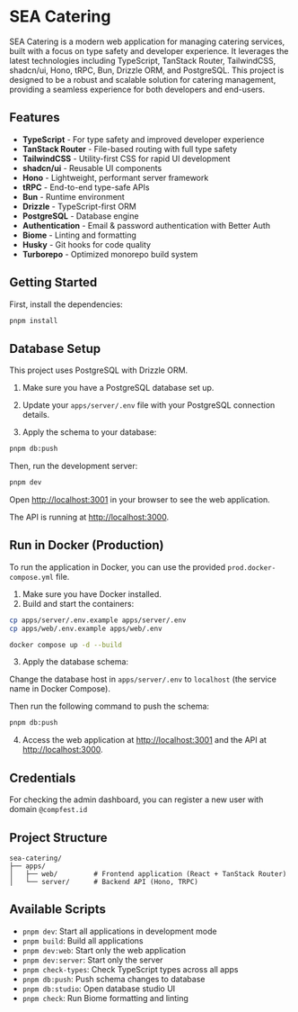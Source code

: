 # SEA Catering

SEA Catering is a modern web application for managing catering services, built with a focus on type safety and developer experience. It leverages the latest technologies including TypeScript, TanStack Router, TailwindCSS, shadcn/ui, Hono, tRPC, Bun, Drizzle ORM, and PostgreSQL.
This project is designed to be a robust and scalable solution for catering management, providing a seamless experience for both developers and end-users.

## Features

- **TypeScript** - For type safety and improved developer experience
- **TanStack Router** - File-based routing with full type safety
- **TailwindCSS** - Utility-first CSS for rapid UI development
- **shadcn/ui** - Reusable UI components
- **Hono** - Lightweight, performant server framework
- **tRPC** - End-to-end type-safe APIs
- **Bun** - Runtime environment
- **Drizzle** - TypeScript-first ORM
- **PostgreSQL** - Database engine
- **Authentication** - Email & password authentication with Better Auth
- **Biome** - Linting and formatting
- **Husky** - Git hooks for code quality
- **Turborepo** - Optimized monorepo build system

## Getting Started

First, install the dependencies:

```bash
pnpm install
```
## Database Setup

This project uses PostgreSQL with Drizzle ORM.

1. Make sure you have a PostgreSQL database set up.
2. Update your `apps/server/.env` file with your PostgreSQL connection details.

3. Apply the schema to your database:
```bash
pnpm db:push
```


Then, run the development server:

```bash
pnpm dev
```

Open [http://localhost:3001](http://localhost:3001) in your browser to see the web application.

The API is running at [http://localhost:3000](http://localhost:3000).

## Run in Docker (Production)
To run the application in Docker, you can use the provided `prod.docker-compose.yml` file.
1. Make sure you have Docker installed.
2. Build and start the containers:

```bash
cp apps/server/.env.example apps/server/.env
cp apps/web/.env.example apps/web/.env

docker compose up -d --build
```

3. Apply the database schema:

Change the database host in `apps/server/.env` to `localhost` (the service name in Docker Compose).

Then run the following command to push the schema:

```bash
pnpm db:push
```
4. Access the web application at [http://localhost:3001](http://localhost:3001) and the API at [http://localhost:3000](http://localhost:3000).

## Credentials

For checking the admin dashboard, you can register a new user with domain `@compfest.id`

## Project Structure

```
sea-catering/
├── apps/
│   ├── web/         # Frontend application (React + TanStack Router)
│   └── server/      # Backend API (Hono, TRPC)
```

## Available Scripts

- `pnpm dev`: Start all applications in development mode
- `pnpm build`: Build all applications
- `pnpm dev:web`: Start only the web application
- `pnpm dev:server`: Start only the server
- `pnpm check-types`: Check TypeScript types across all apps
- `pnpm db:push`: Push schema changes to database
- `pnpm db:studio`: Open database studio UI
- `pnpm check`: Run Biome formatting and linting
